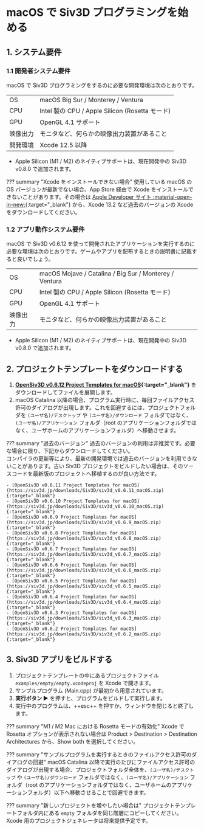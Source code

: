# macOS で Siv3D プログラミングを始める

## 1. システム要件
### 1.1 開発者システム要件
macOS で Siv3D プログラミングをするのに必要な開発環境は次のとおりです。

|  |  |
|--|--|
| OS | macOS Big Sur / Monterey / Ventura |
| CPU | Intel 製の CPU / Apple Silicon (Rosetta モード) |
| GPU | OpenGL 4.1 サポート |
| 映像出力 | モニタなど、何らかの映像出力装置があること |
| 開発環境 | Xcode 12.5 以降 |

- Apple Silicon (M1 / M2) のネイティブサポートは、現在開発中の Siv3D v0.8.0 で追加されます。

??? summary "Xcode をインストールできない場合"
	使用している macOS の OS バージョンが最新でない場合、App Store 経由で Xcode をインストールできないことがあります。その場合は [Apple Developer サイト :material-open-in-new:](https://developer.apple.com/download/more/){:target="_blank"} から、Xcode 13.2 など過去のバージョンの Xcode をダウンロードしてください。


### 1.2 アプリ動作システム要件
macOS で Siv3D v0.6.12 を使って開発されたアプリケーションを実行するのに必要な環境は次のとおりです。ゲームやアプリを配布するときの説明書に記載すると良いでしょう。

|  |  |
|--|--|
| OS | macOS Mojave / Catalina / Big Sur / Monterey / Ventura |
| CPU | Intel 製の CPU / Apple Silicon (Rosetta モード) |
| GPU | OpenGL 4.1 サポート |
| 映像出力 | モニタなど、何らかの映像出力装置があること |

- Apple Silicon (M1 / M2) のネイティブサポートは、現在開発中の Siv3D v0.8.0 で追加されます。


## 2. プロジェクトテンプレートをダウンロードする
1. **[OpenSiv3D v0.6.12 Project Templates for macOS](https://siv3d.jp/downloads/Siv3D/siv3d_v0.6.12_macOS.zip){:target="_blank"}** をダウンロードしてファイルを展開します。
1. macOS Catalina 以降の場合、プログラム実行時に、毎回ファイルアクセス許可のダイアログが出現します。これを回避するには、プロジェクトフォルダを `(ユーザ名)/デスクトップ` や `(ユーザ名)/ダウンロード` フォルダではなく、`(ユーザ名)/アプリケーション` フォルダ（root のアプリケーションフォルダではなく、ユーザホームのアプリケーションフォルダ）へ移動させます。

??? summary "過去のバージョン"
	過去のバージョンの利用は非推奨です。必要な場合に限り、下記からダウンロードしてください。    
	コンパイラの更新等により、最新の開発環境では過去のバージョンを利用できないことがあります。古い Siv3D プロジェクトをビルドしたい場合は、そのソースコードを最新版のプロジェクトへ移植するのが良い方法です。

	- [OpenSiv3D v0.6.11 Project Templates for macOS](https://siv3d.jp/downloads/Siv3D/siv3d_v0.6.11_macOS.zip){:target="_blank"}
	- [OpenSiv3D v0.6.10 Project Templates for macOS](https://siv3d.jp/downloads/Siv3D/siv3d_v0.6.10_macOS.zip){:target="_blank"}
	- [OpenSiv3D v0.6.9 Project Templates for macOS](https://siv3d.jp/downloads/Siv3D/siv3d_v0.6.9_macOS.zip){:target="_blank"}
	- [OpenSiv3D v0.6.8 Project Templates for macOS](https://siv3d.jp/downloads/Siv3D/siv3d_v0.6.8_macOS.zip){:target="_blank"}
	- [OpenSiv3D v0.6.7 Project Templates for macOS](https://siv3d.jp/downloads/Siv3D/siv3d_v0.6.7_macOS.zip){:target="_blank"}
	- [OpenSiv3D v0.6.6 Project Templates for macOS](https://siv3d.jp/downloads/Siv3D/siv3d_v0.6.6_macOS.zip){:target="_blank"}
	- [OpenSiv3D v0.6.5 Project Templates for macOS](https://siv3d.jp/downloads/Siv3D/siv3d_v0.6.5_macOS.zip){:target="_blank"}
	- [OpenSiv3D v0.6.4 Project Templates for macOS](https://siv3d.jp/downloads/Siv3D/siv3d_v0.6.4_macOS.zip){:target="_blank"}
	- [OpenSiv3D v0.6.3 Project Templates for macOS](https://siv3d.jp/downloads/Siv3D/siv3d_v0.6.3_macOS.zip){:target="_blank"}
	- [OpenSiv3D v0.6.2 Project Templates for macOS](https://siv3d.jp/downloads/Siv3D/siv3d_v0.6.2_macOS.zip){:target="_blank"}


## 3. Siv3D アプリをビルドする
1. プロジェクトテンプレートの中にあるプロジェクトファイル `examples/empty/empty.xcodeproj` を Xcode で開きます。
1. サンプルプログラム (Main.cpp) が最初から用意されています。
1. **実行ボタン ▶️** を押すと、プログラムをビルドして実行します。
1. 実行中のプログラムは、++esc++ を押すか、ウィンドウを閉じると終了します。

??? summary "M1 / M2 Mac における Rosetta モードの有効化"
	Xcode で Rosetta オプションが表示されない場合は Product &gt; Destination &gt; Destination Architectures から、Show both を選択してください。

??? summary "サンプルプログラムを実行するときのファイルアクセス許可のダイアログの回避"
	macOS Catalina 以降で実行のたびにファイルアクセス許可のダイアログが出現する場合、プロジェクトフォルダ全体を、`(ユーザ名)/デスクトップ` や `(ユーザ名)/ダウンロード` フォルダではなく、`(ユーザ名)/アプリケーション` フォルダ（root のアプリケーションフォルダではなく、ユーザホームのアプリケーションフォルダ）以下へ移動させることで回避できます。

??? summary "新しいプロジェクトを増やしたい場合は"
	プロジェクトテンプレートフォルダ内にある `empty` フォルダを同じ階層にコピーしてください。Xcode 用のプロジェクトジェネレータは将来提供予定です。
